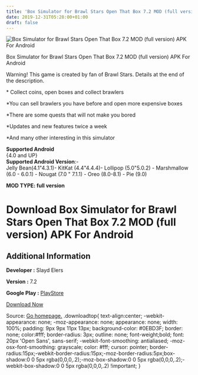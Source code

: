 ```yaml
---
title: 'Box Simulator for Brawl Stars Open That Box 7.2 MOD (full version) APK For Android'
date: 2019-12-31T05:28:00+01:00
draft: false
---
```


![Box Simulator for Brawl Stars Open That Box 7.2 MOD (full version) APK For Android](https://i0.wp.com/apkhome.net/wp-content/uploads/2019/11/Box-Simulator-for-Brawl-Stars-Open-That-Box-1.png "Box Simulator for Brawl Stars Open That Box 7.2 MOD (full version) APK For Android")

  

Box Simulator for Brawl Stars Open That Box 7.2 MOD (full version) APK For Android

Warning! This game is created by fan of Brawl Stars. Details at the end of the description.

\* Collect coins, open boxes and collect brawlers

\*You can sell brawlers you have before and open more expensive boxes

\*There are some quests that will not make you bored

\*Updates and new features twice a week

\*And many other interesting in this simulator

**Supported Android**  
{4.0 and UP}  
**Supported Android Version**:-  
Jelly Bean(4.1"4.3.1)- KitKat (4.4"4.4.4)- Lollipop (5.0"5.0.2) - Marshmallow (6.0 - 6.0.1) - Nougat (7.0 " 7.1.1) - Oreo (8.0-8.1) - Pie (9.0)

**MOD TYPE: full version**

Download Box Simulator for Brawl Stars Open That Box 7.2 MOD (full version) APK For Android
===========================================================================================

Additional Information
----------------------

**Developer :** Slayd Elers

**Version :** 7.2

**Google Play :** [PlayStore](https://play.google.com/store/apps/details?id=com.SlaydElers.BoxSimulator)

  

[Download Now](https://store4app.co/post/box-simulator-for-brawl-stars-open-that-box-7-2-mod-full-version-apk-for-android_1573928394)

  
Source: [Go homepage.](https://store4app.co/post/box-simulator-for-brawl-stars-open-that-box-7-2-mod-full-version-apk-for-android_1573928394) .downloadtop{ text-align:center; -webkit-appearance: none; -moz-appearance: none; appearance: none; width: 100%; padding: 9px 9px 11px 13px; background-color: #0EBD3F; border: none; color:#fff; border-radius: 3px; outline: none; font-weight;bold; font: 20px 'Open Sans', sans-serif; -webkit-font-smoothing: antialiased; -moz-osx-font-smoothing: grayscale; color: #fff; cursor: pointer; border-radius:15px;-webkit-border-radius:15px;-moz-border-radius:5px;box-shadow:0 0 5px rgba(0,0,0,.2);-moz-box-shadow:0 0 5px rgba(0,0,0,.2);-webkit-box-shadow:0 0 5px rgba(0,0,0,.2) !important; }
